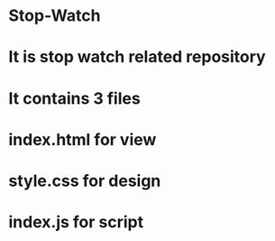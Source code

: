 # Stop-Watch
# It is stop watch related repository
# It contains 3 files
# index.html for view
# style.css for design
# index.js for script
